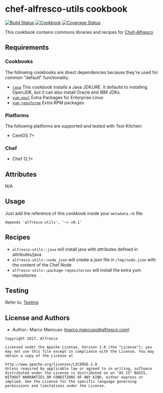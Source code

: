 # chef-alfresco-utils cookbook
[![Build Status](https://travis-ci.org/Alfresco/chef-alfresco-utils.svg)](https://travis-ci.org/Alfresco/chef-alfresco-utils?branch=master)
[![Cookbook](http://img.shields.io/cookbook/v/alfresco-appserver.svg)](https://github.com/Alfresco/chef-alfresco-utils)
[![Coverage Status](https://coveralls.io/repos/github/Alfresco/chef-alfresco-utils/badge.svg?branch=master)](https://coveralls.io/github/Alfresco/chef-alfresco-utils?branch=master)

This cookbook contains commons libraries and recipes for [Chef-Alfresco](https://github.com/Alfresco/chef-apache_tomcat)

## Requirements

### Cookbooks

The following cookbooks are direct dependencies because they're used for common "default" functionality.

- [`java`](https://github.com/agileorbit-cookbooks/java) This cookbook installs a Java JDK/JRE. It defaults to installing OpenJDK, but it can also install Oracle and IBM JDKs.
- [`yum-epel`](https://github.com/chef-cookbooks/yum-epel) Extra Packages for Enterprise Linux
- [`yum-repoforge`](https://github.com/chef-cookbooks/yum-repoforge) Extra RPM packages

### Platforms

The following platforms are supported and tested with Test Kitchen:

- CentOS 7+

### Chef

- Chef 12.1+

## Attributes

N/A

## Usage

Just add the reference of this cookbook inside your `metadata.rb` file:

```
depends 'alfresco-utils', '~> v0.1'
```

## Recipes

- `alfresco-utils::java` will install java with attributes defined in attributes/java
- `alfresco-utils::node_json` will create a json file in `/tmp/node.json` with the content of the Chef Node
- `alfresco-utils::package-repositories` will install the extra yum repositories

## Testing
Refer to: [Testing](./TESTING.md)
## License and Authors

- Author:: Marco Mancuso (<marco.mancuso@alfresco.com>)

```text
Copyright 2017, Alfresco

Licensed under the Apache License, Version 2.0 (the "License"); you may not use this file except in compliance with the License. You may obtain a copy of the License at

http://www.apache.org/licenses/LICENSE-2.0
Unless required by applicable law or agreed to in writing, software distributed under the License is distributed on an "AS IS" BASIS, WITHOUT WARRANTIES OR CONDITIONS OF ANY KIND, either express or implied. See the License for the specific language governing permissions and limitations under the License.
```
